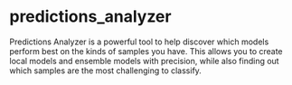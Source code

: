 # predictions_analyzer
Predictions Analyzer is a powerful tool to help discover which models perform best on the kinds of samples you have.  This allows you to create local models and ensemble models with precision, while also finding out which samples are the most challenging to classify.
